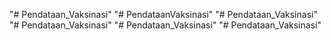 "# Pendataan_Vaksinasi" 
"# PendataanVaksinasi" 
"# Pendataan_Vaksinasi" 
"# Pendataan_Vaksinasi" 
"# Pendataan_Vaksinasi" 
"# Pendataan_Vaksinasi" 
